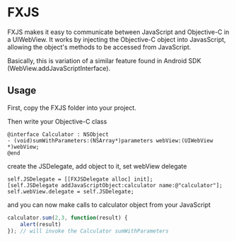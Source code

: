# FXJS

FXJS makes it easy to communicate between JavaScript and Objective-C in a UIWebView. It works by injecting the Objective-C object into JavasScript, allowing the object's methods to be accessed from JavaScript. 

Basically, this is variation of a similar feature found in Android SDK (WebView.addJavaScriptInterface).
 
## Usage

First, copy the FXJS folder into your project.

Then write your Objective-C class

```objc
@interface Calculator : NSObject
- (void)sumWithParameters:(NSArray*)parameters webView:(UIWebView *)webView;
@end
``` 
create the JSDelegate, add object to it, set webView delegate

```objc
self.JSDelegate = [[FXJSDelegate alloc] init];
[self.JSDelegate addJavaScriptObject:calculator name:@"calculator"];
self.webView.delegate = self.JSDelegate;    
```

and you can now make calls to calculator object from your JavaScript

```javascript
calculator.sum(2,3, function(result) { 
	alert(result) 
}); // will invoke the Calculator sumWithParameters
```